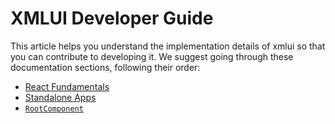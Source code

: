 # XMLUI Developer Guide

This article helps you understand the implementation details of xmlui so that you can contribute to developing it. We suggest going through these documentation sections, following their order:

- [React Fundamentals](./react-fundamentals.md)
- [Standalone Apps](./standalone-apps.md)
- [`RootComponent`](./root-component.md)